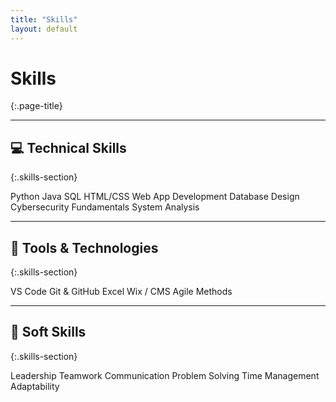 ```yaml
---
title: "Skills"
layout: default
---
```


# Skills
{:.page-title}

---

## 💻 Technical Skills
{:.skills-section}

<div class="skills-grid">
<span class="skill-tag">Python</span>
<span class="skill-tag">Java</span>
<span class="skill-tag">SQL</span>
<span class="skill-tag">HTML/CSS</span>
<span class="skill-tag">Web App Development</span>
<span class="skill-tag">Database Design</span>
<span class="skill-tag">Cybersecurity Fundamentals</span>
<span class="skill-tag">System Analysis</span>
</div>

---

## 🧰 Tools & Technologies
{:.skills-section}

<div class="skills-grid">
<span class="skill-tag">VS Code</span>
<span class="skill-tag">Git & GitHub</span>
<span class="skill-tag">Excel</span>
<span class="skill-tag">Wix / CMS</span>
<span class="skill-tag">Agile Methods</span>
</div>

---

## 🤝 Soft Skills
{:.skills-section}

<div class="skills-grid">
<span class="skill-tag">Leadership</span>
<span class="skill-tag">Teamwork</span>
<span class="skill-tag">Communication</span>
<span class="skill-tag">Problem Solving</span>
<span class="skill-tag">Time Management</span>
<span class="skill-tag">Adaptability</span>
</div>
